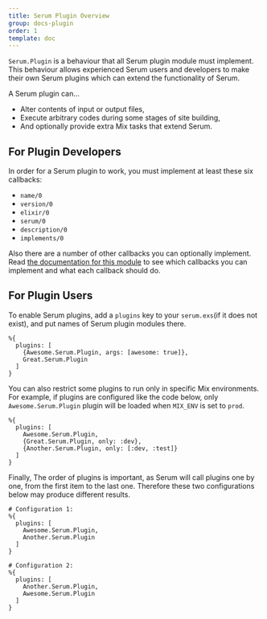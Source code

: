 ```yaml
---
title: Serum Plugin Overview
group: docs-plugin
order: 1
template: doc
---
```


`Serum.Plugin` is a behaviour that all Serum plugin module must implement.
This behaviour allows experienced Serum users and developers to make their own
Serum plugins which can extend the functionality of Serum.

A Serum plugin can...

- Alter contents of input or output files,
- Execute arbitrary codes during some stages of site building,
- And optionally provide extra Mix tasks that extend Serum.

## For Plugin Developers

In order for a Serum plugin to work, you must implement at least these
six callbacks:

- `name/0`
- `version/0`
- `elixir/0`
- `serum/0`
- `description/0`
- `implements/0`

Also there are a number of other callbacks you can optionally implement.
Read [the documentation for this
module](https://hexdocs.pm/serum/Serum.Plugin.html#callbacks) to see which
callbacks you can implement and what each callback should do.

## For Plugin Users

To enable Serum plugins, add a `plugins` key to your `serum.exs`(if it does
not exist), and put names of Serum plugin modules there.

```lang-elixir
%{
  plugins: [
    {Awesome.Serum.Plugin, args: [awesome: true]},
    Great.Serum.Plugin
  ]
}
```

You can also restrict some plugins to run only in specific Mix environments.
For example, if plugins are configured like the code below, only
`Awesome.Serum.Plugin` plugin will be loaded when `MIX_ENV` is set to `prod`.

```lang-elixir
%{
  plugins: [
    Awesome.Serum.Plugin,
    {Great.Serum.Plugin, only: :dev},
    {Another.Serum.Plugin, only: [:dev, :test]}
  ]
}
```

Finally, The order of plugins is important, as Serum will call plugins one by
one, from the first item to the last one. Therefore these two configurations
below may produce different results.

```lang-elixir
# Configuration 1:
%{
  plugins: [
    Awesome.Serum.Plugin,
    Another.Serum.Plugin
  ]
}

# Configuration 2:
%{
  plugins: [
    Another.Serum.Plugin,
    Awesome.Serum.Plugin
  ]
}
```
